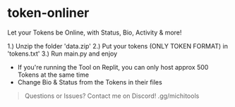 # token-onliner
Let your Tokens be Online, with Status, Bio, Activity &amp; more!

1.) Unzip the folder 'data.zip'
2.) Put your tokens (ONLY TOKEN FORMAT) in 'tokens.txt'
3.) Run main.py and enjoy

+ If you're running the Tool on Replit, you can only host approx 500 Tokens at the same time
+ Change Bio & Status from the Tokens in their files
  
> Questions or Issues? Contact me on Discord! .gg/michitools
